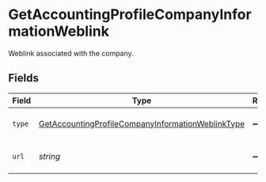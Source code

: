 # GetAccountingProfileCompanyInformationWeblink

Weblink associated with the company.


## Fields

| Field                                                                                                                             | Type                                                                                                                              | Required                                                                                                                          | Description                                                                                                                       |
| --------------------------------------------------------------------------------------------------------------------------------- | --------------------------------------------------------------------------------------------------------------------------------- | --------------------------------------------------------------------------------------------------------------------------------- | --------------------------------------------------------------------------------------------------------------------------------- |
| `type`                                                                                                                            | [GetAccountingProfileCompanyInformationWeblinkType](../../models/operations/getaccountingprofilecompanyinformationweblinktype.md) | :heavy_minus_sign:                                                                                                                | The type of the weblink.                                                                                                          |
| `url`                                                                                                                             | *string*                                                                                                                          | :heavy_minus_sign:                                                                                                                | The full URL for the weblink.                                                                                                     |